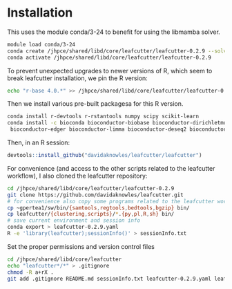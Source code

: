 # Installation

This uses the module conda/3-24 to benefit for using the libmamba solver.

```bash
module load conda/3-24
conda create /jhpce/shared/libd/core/leafcutter/leafcutter-0.2.9 --solver=libmamba python=3.10 r-base=4.0.5 radian 
conda activate /jhpce/shared/libd/core/leafcutter/leafcutter-0.2.9
```
To prevent unexpected upgrades to newer versions of R, which seem to break leafcutter installation, we pin the R version:

```bash
echo "r-base 4.0.*" >> /jhpce/shared/libd/core/leafcutter/leafcutter-0.2.9/conda-meta/pinned
```

Then we install various pre-built packagesa for this R version.

```bash
conda install r-devtools r-rstantools numpy scipy scikit-learn
conda install -c bioconda bioconductor-biobase bioconductor-dirichletmultinomial bioconductor-summarizedexperiment \
 bioconductor-edger bioconductor-limma bioconductor-deseq2 bioconductor-rtracklayer
```

Then, in an R session:

```R
devtools::install_github("davidaknowles/leafcutter/leafcutter")
```

For convenience (and access to the other scripts related to the leafcutter workflow), I also cloned the leafcutter repository:
```bash
cd /jhpce/shared/libd/core/leafcutter/leafcutter-0.2.9
git clone https://github.com/davidaknowles/leafcutter.git
# for convenience also copy some programs related to the leafcutter workflow
cp ~gpertea1/sw/bin/{samtools,regtools,bedtools,bgzip} bin/
cp leafcutter/{clustering,scripts}/*.{py,pl,R,sh} bin/
# save current environment and session info 
conda export > leafcutter-0.2.9.yaml
R -e 'library(leafcutter);sessionInfo()' > sessionInfo.txt
```

Set the proper permissions and version control files
```bash
cd /jhpce/shared/libd/core/leafcutter
echo "leafcutter*/*" > .gitignore
chmod -R a+rX .
git add .gitignore README.md sessionInfo.txt leafcutter-0.2.9.yaml leafcutter-0.2.9/conda-meta/pinned
```
